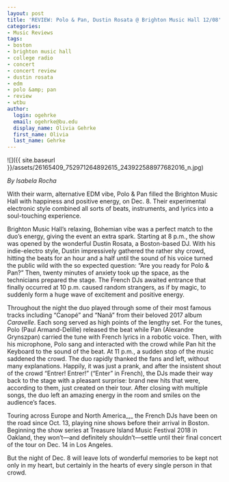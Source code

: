 ```yaml
---
layout: post
title: 'REVIEW: Polo & Pan, Dustin Rosata @ Brighton Music Hall 12/08'
categories:
- Music Reviews
tags:
- boston
- brighton music hall
- college radio
- concert
- concert review
- dustin rosata
- edm
- polo &amp; pan
- review
- wtbu
author:
  login: ogehrke
  email: ogehrke@bu.edu
  display_name: Olivia Gehrke
  first_name: Olivia
  last_name: Gehrke
---
```

![]({{ site.baseurl }}/assets/26165409_752971264892615_243922588977682016_n.jpg)

_By Isabela Rocha_

With their warm, alternative EDM vibe, Polo & Pan filled the Brighton Music Hall with happiness and positive energy, on Dec. 8. Their experimental electronic style combined all sorts of beats, instruments, and lyrics into a soul-touching experience.

Brighton Music Hall’s relaxing, Bohemian vibe was a perfect match to the duo’s energy, giving the event an extra spark. Starting at 8 p.m., the show was opened by the wonderful Dustin Rosata, a Boston-based DJ. With his indie-electro style, Dustin impressively gathered the rather shy crowd, hitting the beats for an hour and a half until the sound of his voice turned the public wild with the so expected question: “Are you ready for Polo & Pan?” Then, twenty minutes of anxiety took up the space, as the technicians prepared the stage. The French DJs awaited entrance that finally occurred at 10 p.m. caused random strangers, as if by magic, to suddenly form a huge wave of excitement and positive energy.

Throughout the night the duo played through some of their most famous tracks including “Canopé” and “Nanã” from their beloved 2017 album _Caravelle_. Each song served as high points of the lengthy set. For the tunes, Polo (Paul Armand-Delille) released the beat while Pan (Alexandre Grynszpan) carried the tune with French lyrics in a robotic voice. Then, with his microphone, Polo sang and interacted with the crowd while Pan hit the Keyboard to the sound of the beat. At 11 p.m., a sudden stop of the music saddened the crowd. The duo rapidly thanked the fans and left, without many explanations. Happily, it was just a prank, and after the insistent shout of the crowd “Entrer! Entrer!” (“Enter” in French), the DJs made their way back to the stage with a pleasant surprise: brand new hits that were, according to them, just created on their tour. After closing with multiple songs, the duo left an amazing energy in the room and smiles on the audience’s faces.

Touring across Europe and North America_,_ the French DJs have been on the road since Oct. 13, playing nine shows before their arrival in Boston. Beginning the show series at Treasure Island Music Festival 2018 in Oakland, they won’t—and definitely shouldn’t—settle until their final concert of the tour on Dec. 14 in Los Angeles.

But the night of Dec. 8 will leave lots of wonderful memories to be kept not only in my heart, but certainly in the hearts of every single person in that crowd.